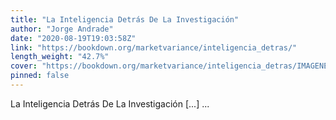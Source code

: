 ```yaml
---
title: "La Inteligencia Detrás De La Investigación"
author: "Jorge Andrade"
date: "2020-08-19T19:03:58Z"
link: "https://bookdown.org/marketvariance/inteligencia_detras/"
length_weight: "42.7%"
cover: "https://bookdown.org/marketvariance/inteligencia_detras/IMAGENES/portada_big_bang.png"
pinned: false
---
```


La Inteligencia Detrás De La Investigación [...]  ...
